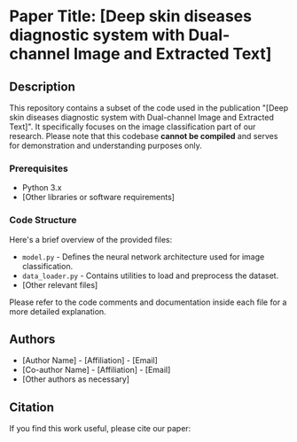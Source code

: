 # Paper Title: [Deep skin diseases diagnostic system with Dual-channel Image and Extracted Text]

## Description

This repository contains a subset of the code used in the publication "[Deep skin diseases diagnostic system with Dual-channel Image and Extracted Text]". It specifically focuses on the image classification part of our research. Please note that this codebase **cannot be compiled** and serves for demonstration and understanding purposes only.


### Prerequisites

- Python 3.x
- [Other libraries or software requirements]

### Code Structure

Here's a brief overview of the provided files:

- `model.py` - Defines the neural network architecture used for image classification.
- `data_loader.py` - Contains utilities to load and preprocess the dataset.
- [Other relevant files]

Please refer to the code comments and documentation inside each file for a more detailed explanation.

## Authors

- [Author Name] - [Affiliation] - [Email]
- [Co-author Name] - [Affiliation] - [Email]
- [Other authors as necessary]

## Citation

If you find this work useful, please cite our paper:

